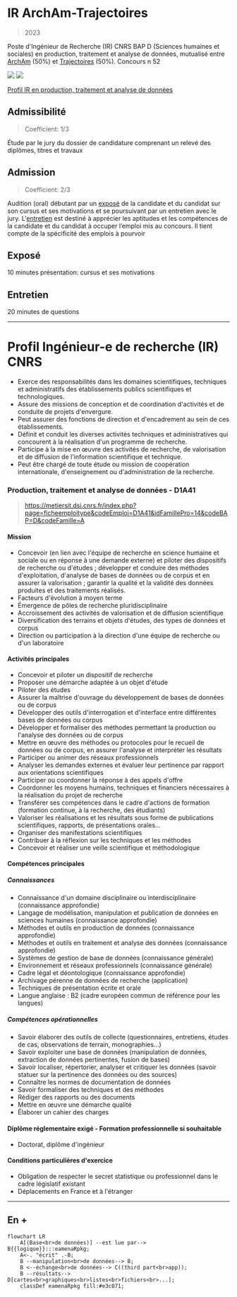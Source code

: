 # IR ArchAm-Trajectoires
> 2023

Poste d'Ingénieur de Recherche (IR) CNRS BAP D (Sciences humaines et sociales) en production, traitement et analyse de données, mutualisé entre [ArchAm](https://archam.cnrs.fr/) (50%) et [Trajectoires](https://trajectoires.cnrs.fr) (50%). Concours n 52

![](images/fiche-poste-1.jpg)
![](images/fiche-poste-2.jpg)

[Profil IR en production, traitement et analyse de données](https://github.com/zoometh/thomashuet/tree/main/profiles/arcam-traject#production-traitement-et-analyse-de-donn%C3%A9es---d1a41)

## Admissibilité
> Coefficient: 1/3

Étude par le jury du dossier de candidature comprenant un relevé des diplômes, titres et travaux

## Admission
> Coefficient: 2/3

Audition (oral) débutant par un [exposé](https://github.com/zoometh/thomashuet/tree/main/profiles/arcam-traject#expos%C3%A9) de la candidate et du candidat sur son cursus et ses motivations et se poursuivant par un entretien avec le jury. L'[entretien](https://github.com/zoometh/thomashuet/tree/main/profiles/arcam-traject#entretien) est destiné à apprécier les aptitudes et les compétences de la candidate et du candidat à occuper l’emploi mis au concours. Il tient compte de la spécificité des emplois à pourvoir

## Exposé

10 minutes présentation: cursus et ses motivations

## Entretien

20 minutes de questions

---
# Profil Ingénieur-e de recherche (IR) CNRS

* Exerce des responsabilités dans les domaines scientifiques, techniques et administratifs des établissements publics scientifiques et technologiques. 
* Assure des missions de conception et de coordination d'activités et de conduite de projets d'envergure. 
* Peut assurer des fonctions de direction et d'encadrement au sein de ces établissements. 
* Définit et conduit les diverses activités techniques et administratives qui concourent à la réalisation d'un programme de recherche. 
* Participe à la mise en œuvre des activités de recherche, de valorisation et de diffusion de l'information scientifique et technique. 
* Peut être chargé de toute étude ou mission de coopération internationale, d'enseignement ou d'administration de la recherche.

### Production, traitement et analyse de données - D1A41
> https://metiersit.dsi.cnrs.fr/index.php?page=ficheemploitype&codeEmploi=D1A41&idFamillePro=14&codeBAP=D&codeFamille=A
#### Mission

* Concevoir (en lien avec l'équipe de recherche en science humaine et sociale ou en réponse à une demande externe) et piloter des dispositifs de recherche ou d'études ; développer et conduire des méthodes d'exploitation, d'analyse de bases de données ou de corpus et en assurer la valorisation ; garantir la qualité et la validité des données produites et des traitements réalisés.
* Facteurs d'évolution à moyen terme
* Émergence de pôles de recherche pluridisciplinaire
* Accroissement des activités de valorisation et de diffusion scientifique
* Diversification des terrains et objets d'études, des types de données et corpus
* Direction ou participation à la direction d'une équipe de recherche ou d'un laboratoire

#### Activités principales
* Concevoir et piloter un dispositif de recherche
* Proposer une démarche adaptée à un objet d'étude
* Piloter des études
* Assurer la maîtrise d'ouvrage du développement de bases de données ou de corpus
* Développer des outils d'interrogation et d'interface entre différentes bases de données ou corpus
* Développer et formaliser des méthodes permettant la production ou l'analyse des données ou de corpus
* Mettre en œuvre des méthodes ou protocoles pour le recueil de données ou de corpus, en assurer l'analyse et interpréter les résultats
* Participer ou animer des réseaux professionnels
* Analyser les demandes externes et évaluer leur pertinence par rapport aux orientations scientifiques
* Participer ou coordonner la réponse à des appels d'offre
* Coordonner les moyens humains, techniques et financiers nécessaires à la réalisation du projet de recherche
* Transférer ses compétences dans le cadre d'actions de formation (formation continue, à la recherche, des étudiants)
* Valoriser les réalisations et les résultats sous forme de publications scientifiques, rapports, de présentations orales…
* Organiser des manifestations scientifiques
* Contribuer à la réflexion sur les techniques et les méthodes
* Concevoir et réaliser une veille scientifique et méthodologique

#### Compétences principales

##### Connaissances
* Connaissance d'un domaine disciplinaire ou interdisciplinaire (connaissance approfondie)
* Langage de modélisation, manipulation et publication de données en sciences humaines (connaissance approfondie)
* Méthodes et outils en production de données (connaissance approfondie)
* Méthodes et outils en traitement et analyse des données (connaissance approfondie)
* Systèmes de gestion de base de données (connaissance générale)
* Environnement et réseaux professionnels (connaissance générale)
* Cadre légal et déontologique (connaissance approfondie)
* Archivage pérenne de données de recherche (application)
* Techniques de présentation écrite et orale
* Langue anglaise : B2 (cadre européen commun de référence pour les langues)


##### Compétences opérationnelles
* Savoir élaborer des outils de collecte (questionnaires, entretiens, études de cas, observations de terrain, monographies...)
* Savoir exploiter une base de données (manipulation de données, extraction de données pertinentes, fusion de bases)
* Savoir localiser, répertorier, analyser et critiquer les données (savoir statuer sur la pertinence des données ou des sources)
* Connaître les normes de documentation de données
* Savoir formaliser des techniques et des méthodes
* Rédiger des rapports ou des documents
* Mettre en œuvre une démarche qualité
* Élaborer un cahier des charges


#### Diplôme réglementaire exigé - Formation professionnelle si souhaitable
* Doctorat, diplôme d'ingénieur

#### Conditions particulières d'exercice
* Obligation de respecter le secret statistique ou professionnel dans le cadre législatif existant
* Déplacements en France et à l'étranger

---

## En +



```mermaid
flowchart LR
    A[(Base<br>de données)] --est lue par--> B{{logique}}:::eamenaRpkg;
	A<-. "écrit" .-B;
    B --manipulation<br>de données--> B;
    B <--échange<br>de données--> C((third part<br>app));
    B --résultats--> D[cartes<br>graphiques<br>listes<br>fichiers<br>...];
    classDef eamenaRpkg fill:#e3c071;
```
